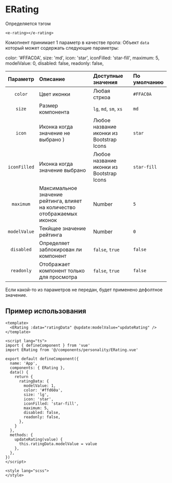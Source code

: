 # ERating
Определяется тэгом 
````vue
<e-rating></e-rating>
````

Комопнент принимает 1 параметр в качестве пропа:
Объект `data` который может содержать следующие параметры:


color: '#FFAC0A',
size: 'md',
icon: 'star',
iconFilled: 'star-fill',
maximum: 5,
modelValue: 0,
disabled: false,
readonly: false,

|   Параметр    | Описание                                                                 | Доступные значения                        | По умолчанию |
|:-------------:|:-------------------------------------------------------------------------|:------------------------------------------|:-------------|
|    `color`    | Цвет иконки                                                              | Любая стркоа                              | `#FFAC0A`    |
|    `size`     | Размер компонента                                                        | `lg`, `md`, `sm`, `xs`                    | `md`         |
|    `icon`     | Иконка когда значение не выбрано )                                       | Любое название иконки из Bootstrap Icons  | `star`       |
| `iconFilled`  | Иконка когда значение выбрано                                            | Любое название иконки из Bootstrap Icons  | `star-fill`  |
|   `maximum`   | Максимальное значение рейтинга, влияет на количество отображаемых иконок | Number                                    | `5`          |
| `modelValue`  | Текйщее значение рейтинга                                                | Number                                    | `0`          |
|  `disabled`   | Определяет заблокирован ли компонент                                     | `false`, `true`                           | `false`      |
|  `readonly`   | Отображает компонент только для просмотра                                | `false`, `true`                           | `false`      |

Если какой-то из параметров не передан, будет применено дефолтное значение.


## Пример использования
````vue
<template>
  <ERating :data="ratingData" @update:modelValue="updateRating" />
</template>

<script lang="ts">
import { defineComponent } from 'vue'
import ERating from '@/components/personality/ERating.vue'

export default defineComponent({
  name: 'App',
  components: { ERating },
  data() {
    return {
      ratingData: {
        modelValue: 1,
        color: '#ffd60a',
        size: 'lg',
        icon: 'star',
        iconFilled: 'star-fill',
        maximum: 5,
        disabled: false,
        readonly: false,
      },
    }
  },
  methods: {
    updateRating(value) {
      this.ratingData.modelValue = value
    },
  },
})
</script>

<style lang="scss">
</style>

````
